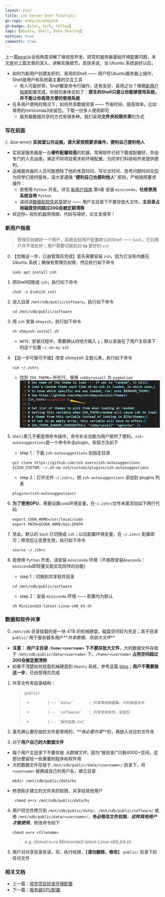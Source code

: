 ```yaml
---
layout: post
title: Lab Server User Tutorials
gh-repo: ohmyzsh/ohmyzsh
gh-badge: [star, fork, follow]
tags: [Ubuntu, Shell, Data Sharing]
mathjax: true
comments: true
---
```


上一篇[post](https://auniquesun.com/2020-06-26-basic-developing-environments-for-vision-project-and-research/)从全局角度讲解了做视觉开发、研究的服务器基础环境配置问题，本文是对上篇文章的深入，讲解实施细节。具体来说，当 Ubuntu 系统装好以后，
* 如何为新用户创建友好的、易用的Shell —— 用户在Ubuntu服务器上操作，Shell是用户和系统最主要的交互工具
    * 有人可能好奇，Shell都是命令行操作，还有友好、易用之分？根据[新用户指南](#新用户指南)配置完成，你就切身体会到了：**原生的Shell只是让你能够使用系统，并不能让你高效方便的使用系统**
* 在多用户使用的情况下，如何共享数据资源 —— 节省时间、提高效率，比如常用的miniconda3安装包，下载一份多人使用即可
    * 服务器数据共享的方式有很多种，我们采用**文件夹权限共享**的方式

### 写在前面

{: .box-error}
**实验室公共设施，请大家按照要求操作，便利自己便利他人** 

* 实验室服务器是一台**硬件配置较高**的机器，常用软件已经下载或配置好，并由专门的人员运维，满足不同项目需求和环境配置，为同学们科研和开发提供便利。
* 运维服务器的人员可能牺牲了他的休息时间、写论文时间、思考问题时间无偿为同学们提供服务，请大家遵循 “**便利自己也便利他人**” 原则，严格按照要求操作：
    * 若使用 `Python` 开发，详见 [新用户指南](#新用户指南) 第`9`条 安装 `miniconda`，**杜绝使用系统自带** `Python`  
    * 请阅读[数据和软件共享](#数据和软件共享)部分 —— 用户主目录下不要存放大文件，**主目录占用磁盘空间超过20G会被定期清除**
* 欢迎你~ 祝你机器用得顺、代码写得好，论文发得早！

### 新用户指南
> 管理员创建好一个用户，系统会给用户配置默认的Shell —— `bash`，它对用户并不很友好；用户需要切换到对 **ta** 更好的 `zsh`

0. 【忽略这一步，已由管理员完成】首先需要安装 `zsh`，因为它没有内置在 Ubuntu 系统；确保有管理员权限，然后执行如下命令
    ```shell
    sudo apt install zsh
    ```

1. 把Shell切换成 `zsh`，执行如下命令
    ```shell
    chsh -s $(which zsh)
    ```

2. 进入目录 `/mnt/sdb/public/software`，执行如下命令
    ```shell
    cd /mnt/sdb/public/software
    ```

3. 用 `zsh` 安装 `ohmyzsh`，执行如下命令
    ```shell
    sh ohmyzsh-install.sh
    ```
    * `NOTE:` 安装过程中，需要确认的地方输入 `y`；默认安装在了用户主目录下的这个位置 `~/.oh-my-zsh`

4. 【这一步可做可不做】改变 ohmyzsh 主题元素，执行如下命令
    ```shell
    vim ~/.zshrc
    ```
    * 找到 `ZSH_THEME=` 所在行，替换 `robbyrussell` 为 `pygmalion`
    ![](../img/zsh.png)

5. `Shell`里几乎都是用命令操作，命令补全功能为用户提供了便利。`zsh-autosuggestions`是一个命令补全plugin，安装方法如下
    * step 1：下载 `zsh-autosuggestions` 到指定目录
    ```shell
    git clone https://github.com/zsh-users/zsh-autosuggestions ${ZSH_CUSTOM:-~/.oh-my-zsh/custom}/plugins/zsh-autosuggestions
    ```
    * step 2：打开文件 `~/.zshrc`，把 `zsh-autosuggestions` 添加到 plugins 列表
    ```shell
    plugins=(zsh-autosuggestions)
    ```

5. **为了使用GPU**，需要设置`cuda`环境变量，在`~/.zshrc`文件末尾添加如下两行代码
    ```shell
    export CUDA_HOME=/usr/local/cuda
    export PATH=$CUDA_HOME/bin:$PATH
    ```
    
6. 至此，默认的 `bash` 已切换成 `zsh`；以后配置环境变量，在 `~/.zshrc` 配置即可；修改后让变更生效，执行如下命令
    ```shell
    source ~/.zshrc
    ```

7. 若使用 `Python` 开发，请安装 `miniconda` 环境（不推荐安装`Anaconda`：`miniconda`即轻量又能实现同样的功能）
    * step 1：切换到共享软件目录
    ```shell
    cd /mnt/sdb/public/software
    ```
    * step 2：安装 `miniconda` 环境 —— 配置均为默认
    ```shell
    sh Miniconda3-latest-Linux-x86_64.sh
    ```

### 数据和软件共享
0. `/mnt/sdb` 目录挂载的是一块 4TB 的机械硬盘，磁盘空间较为充足；其子目录 `public/` 用于服务器多用户**_共享数据、存放大文件_**
* **注意：** **用户主目录 `/home/<username>` 下不要存放大文件**，大的数据文件存放于 `/mnt/sdb/public/data/<username>` 下，`/home/<username>` **占用空间超过20G会被定期清除**
* 如果不清楚如何挂载机械硬盘到 `Ubuntu` 系统，参考这篇 [blog](https://medium.com/@sh.tsang/partitioning-formatting-and-mounting-a-hard-drive-in-linux-ubuntu-18-04-324b7634d1e0)；**用户不需要做这一步**，已由管理员完成


1. 共享文件夹目录结构：
    > `public/`
    > -            |--- `data/`       : 共享常用数据集、大的数据文件
    > -            |--- `software/`   : 共享常用软件、安装包
    > -            |--- `操作指南.txt`

2. 事先确认要存放的文件是常用的、**_有必要共享_**的，再放入对应的文件夹

3. 对于**用户自己的大数据文件**
* 每个用户主目录下不要存放 _大数据文件_，因为“根目录/”只剩400G+空间，这部分要留给一些重要的程序和软件用
* 大的数据文件存放于 `/mnt/sdb/public/data/<username>/` 目录下，将 `<username>` 替换成自己的用户名，建立目录
    ```shell
    mkdir /mnt/sdb/public/data/hs
    ```
* 修改刚才建立的文件夹的权限，共享给其他用户
   ```shell
    chmod o+rx /mnt/sdb/public/data/hs
    ```

4. 用户将文件拷贝到 `/mnt/sdb/public/data/`、`/mnt/sdb/public/software/` 或者 `/mnt/sdb/public/data/<username>/`，**务必修改文件权限**，**_这样其他用户才能使用_**，修改命令如下
    ```shell
    chmod o+rx <filename>
    ```
    > e.g. chmod o+rx Miniconda3-latest-Linux-x86_64.sh

3. 用户对共享目录有读、写、执行权限，【**请勿删除、修改**】 `public/` 目录下的任何文件

### 相关文档
* 上一篇：[视觉项目研发环境配置](https://auniquesun.com/2020-06-26-basic-developing-environments-for-vision-project-and-research/)
* 下一篇：[服务器GPU配置](https://auniquesun.com/2020-07-13-GPU-utility-settings/)

